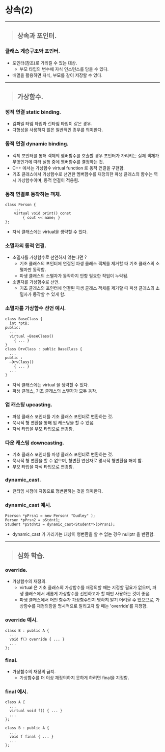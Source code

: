 
# 상속(2)

-------------------------------------------------------------------------------------

> ## 상속과 포인터.

### 클래스 게층구조와 포인터.
- 포인터(참조)로 가리킬 수 있는 대상.
  - 부모 타입의 변수에 자식 인스턴스를 담을 수 있다.
- 배열을 활용하면 자식, 부모를 같이 저장할 수 있다.

-------------------------------------------------------------------------------------

> ## 가상함수.

### 정적 연결 static binding.
- 컴파일 타임 타입과 런타임 타입이 같은 경우.
- 다형성을 사용하지 않은 일반적인 경우를 의미한다.

### 동적 연결 dynamic binding.
- 객체 포인터를 통해 객체의 멤버함수를 호출할 경우 포인터가 가리키는 실제 객체가 무엇인가에 따라 실행 중에 멤버함수를 결정하는 것.
- C++ 에서는 가상함수 virtual function 로 동적 연결을 구현함.
- 기초 클래스에서 가상함수로 선언한 멤버함수를 재정의한 파생 클래스의 함수는 역시 가상함수이며, 동적 연결이 적용됨.

### 동적 연결로 동작하는 객체.
    class Person {
        ...
        virtual void print() const
            { cout << name; }
    };
- 자식 클래스에는 virtual을 생략할 수 있다.

### 소멸자의 동적 연결.
- 소멸자를 가상함수로 선언하지 않는다면 ?
  - 기초 클래스의 포인터에 연결된 파생 클래스 객체를 제거할 때 기초 클래스의 소멸자만 동작함.
  - 파생 클래스의 소멸자가 동작하지 안항 필요한 작업이 누락됨.
- 소멸자를 가상함수로 선언.
  - 기초 클래스의 포인터에 연결된 파생 클래스 객체를 제거할 때 파생 클래스의 소멸자가 동작할 수 있게 함.

### 소멸자를 가상함수 선언 예시.
    class BaseClass {
      int *ptB;
    public:
      ...
      virtual ~BaseClass()
        { ... }
    }
    class DrvClass : public BaseClass {
      ...
    public :
      ~DrvClass()
        { ... }
      ...
    }
- 자식 클래스에는 virtual 을 생략할 수 있다.
- 파생 클래스, 기초 클래스의 소멸자가 모두 동작.

### 업 캐스팅 upcasting.
- 파생 클래스 포인터를 기초 클래스 포인터로 변환하는 것.
- 묵시적 형 변환을 통해 업 캐스팅을 할 수 있음.
- 자식 타입을 부모 타입으로 변경함.

### 다운 캐스팅 downcasting.
- 기초 클래스 포인터를 파생 클래스 포인터로 변환하는 것.
- 묵시적 형 변환을 할 수 없으며, 형변환 연산자로 명시적 형변환을 해야 함.
- 부모 타입을 자식 타입으로 변경함.

### dynamic_cast.
- 런타임 시점에 자동으로 형변환하는 것을 의미한다.

### dynamic_cast 예시.
    Pserson *pPrsn1 = new Person( "Dudley" );
    Person *pPrsn2 = pStdnt1;
    Student *pStdnt2 = dynamic_cast<Student*>(pPrsn1);
- dynamic_cast 가 가리키는 대상이 형변환을 할 수 없는 경우 nullptr 을 반환함.

-------------------------------------------------------------------------------------

> ## 심화 학습.

### override.
- 가상함수의 재정의.
  - virtual 은 기초 클래스의 가상함수를 재정의할 때는 지정할 필요가 없으며, 파생 클래스에서 새롭게 가상함수를 선언하고자 할 때만 사용하는 것이 좋음.
  - 파생 클래스에서 어떤 함수가 가상함수인지 명확히 알기 어려울 수 있으므로, 가상함수를 재정의함을 명시적으로 알리고자 할 때는 'override'를 지정함.

### override 예시.
    class B : public A {
      ...
      void f() override { ... }
      ...
    };

### final.
- 가상함수의 재정의 금지.
  - 가상함수를 더 이상 재정의하지 못하게 하려면 final을 지정함.

### final 예시.
    class A {
      ...
      virtual void f() { ... }
      ...
    };
    
    class B : public A {
      ...
      void f final { ... }
      ... 
    };








